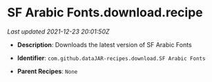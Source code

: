# SF Arabic Fonts.download.recipe

_Last updated 2021-12-23 20:01:50Z_

- **Description**: Downloads the latest version of SF Arabic Fonts

- **Identifier**: `com.github.dataJAR-recipes.download.SF Arabic Fonts`

- **Parent Recipes**: `None`
